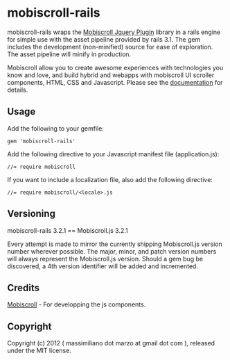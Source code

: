 # mobiscroll-rails

mobiscroll-rails wraps the [Mobiscroll Jquery Plugin](http://mobiscroll.com/) library in a rails engine for simple
use with the asset pipeline provided by rails 3.1. The gem includes the development (non-minified)
source for ease of exploration. The asset pipeline will minify in production.

Mobiscroll allow you to create awesome experiences with technologies you know and love, and build hybrid and webapps
with mobiscroll UI scroller components, HTML, CSS and Javascript. Please see the
[documentation](http://docs.mobiscroll.com/) for details.


## Usage

Add the following to your gemfile:

    gem 'mobiscroll-rails'

Add the following directive to your Javascript manifest file (application.js):

    //= require mobiscroll

If you want to include a localization file, also add the following directive:

    //= require mobiscroll/<locale>.js


## Versioning

mobiscroll-rails 3.2.1 == Mobiscroll.js 3.2.1

Every attempt is made to mirror the currently shipping Mobiscroll.js version number wherever possible.
The major, minor, and patch version numbers will always represent the Mobiscroll.js version. Should a gem
bug be discovered, a 4th version identifier will be added and incremented.


## Credits

[Mobiscroll](http://mobiscroll.com/) - For developping the js components.


## Copyright

Copyright (c) 2012 ( massimiliano dot marzo at gmail dot com ), released under the MIT license.
